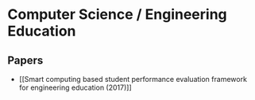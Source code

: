 # Computer Science / Engineering Education

## Papers

- [[Smart computing based student performance evaluation framework for engineering education (2017)]]

